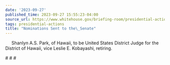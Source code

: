 ```yaml
---
date: '2023-09-27'
published_time: 2023-09-27 15:55:23-04:00
source_url: https://www.whitehouse.gov/briefing-room/presidential-actions/2023/09/27/nominations-sent-to-the-senate-123/
tags: presidential-actions
title: "Nominations Sent to the\_Senate"
---
```

 
     Shanlyn A.S. Park, of Hawaii, to be United States District Judge
for the District of Hawaii, vice Leslie E. Kobayashi, retiring.

\# \# \#
